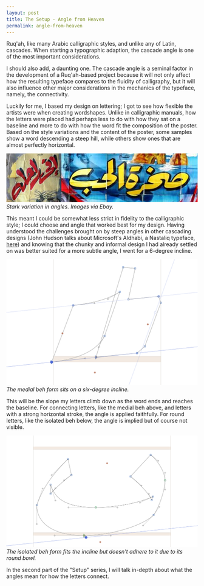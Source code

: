 ```yaml
---
layout: post
title: The Setup - Angle from Heaven
permalink: angle-from-heaven
---
```


<p class="intro">
Ruq'ah, like many Arabic calligraphic styles, and unlike any of Latin, cascades. When starting a typographic adaption, the cascade angle is one of the most important considerations.
 </p>
 
I should also add, a daunting one. The cascade angle is a seminal factor in the development of a Ruq'ah-based project because it will not only affect how the resulting typeface compares to the fluidity of calligraphy, but it will also influence other major considerations in the mechanics of the typeface, namely, the connectivity.

Luckily for me, I based my design on lettering; I got to see how flexible the artists were when creating wordshapes. Unlike in calligraphic manuals, how the letters were placed had perhaps less to do with how they sat on a baseline and more to do with how the word fit the composition of the poster. Based on the style variations and the content of the poster, some samples show a word descending a steep hill, while others show ones that are almost perfectly horizontal. 

![Angle](/public/Angle.jpg) 
*Stark variation in angles. Images via Ebay.*

This meant I could be somewhat less strict in fidelity to the calligraphic style; I could choose and angle that worked best for my design. Having understood the challenges brought on by steep angles in other cascading designs (John Hudson talks about Microsoft's Aldhabi, a Nastaliq typeface, [here](https://vimeo.com/51580484)) and knowing that the chunky and informal design I had already settled on was better suited for a more subtle angle, I went for a 6-degree incline.

![MedialBeh](/public/MedialBeh.png) 
*The medial beh form sits on a six-degree incline.*

This will be the slope my letters climb down as the word ends and reaches the baseline. For connecting letters, like the medial beh above, and letters with a strong horizontal stroke, the angle is applied faithfully. For round letters, like the isolated beh below, the angle is implied but of course not visible.

![IsolBeh](/public/IsolBeh.png) 
*The isolated beh form fits the incline but doesn't adhere to it due to its round bowl.*

In the second part of the "Setup" series, I will talk in-depth about what the angles mean for how the letters connect. 